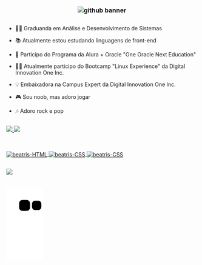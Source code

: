 ### <center>![github banner](https://user-images.githubusercontent.com/79115923/183532681-af0b616f-286e-4d3c-a4aa-d70f2578b6dc.png)</center>

##

- 🧑‍🎓 Graduanda em Análise e Desenvolvimento de Sistemas

- 📚 Atualmente estou estudando linguagens de front-end

- 📗 Participo do Programa da Alura + Oracle "One Oracle Next Education"

- 👩‍💻 Atualmente participo do Bootcamp "Linux Experience" da Digital Innovation One Inc.

- 💡 Embaixadora na Campus Expert da Digital Innovation One Inc.

- 🎮 Sou noob, mas adoro jogar 

- 🎶 Adoro rock e pop

##

  <a href="https://github.com/beatrisantunes">
  <img height="180em" src="https://github-readme-stats.vercel.app/api?username=beatrisantunes&show_icons=true&theme=tokyonight&include_all_commits=true&count_private=true"/>
  <img height="180em" src="https://github-readme-stats.vercel.app/api/top-langs/?username=beatrisantunes&layout=compact&langs_count=7&theme=tokyonight"/>
</div>

##

<div style-"display:inline_block"><br>
          <img align="center" alt="beatris-HTML" height="30" width="40" src="https://cdn.jsdelivr.net/gh/devicons/devicon/icons/html5/html5-original.svg" />
          <img align="center" alt="beatris-CSS" height="30" width="40" src="https://cdn.jsdelivr.net/gh/devicons/devicon/icons/css3/css3-original.svg" />
          <img align="center" alt="beatris-CSS" height="30" width="40" src="https://cdn.jsdelivr.net/gh/devicons/devicon/icons/javascript/javascript-original.svg" />
        </div>  
       
 ## 
       
  <div> 
  <a href="https://www.linkedin.com/in/beatrisantunessilva/" target="_blank"><img src="https://img.shields.io/badge/-LinkedIn-%230077B5?style=for-the-badge&logo=linkedin&logoColor=white" target="_blank"></a> 
  </div>
  
  ##
  
![Snake animation](https://github.com/beatrisantunes/beatrisantunes/blob/output/github-contribution-grid-snake.svg)
